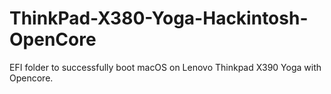 # ThinkPad-X380-Yoga-Hackintosh-OpenCore
EFI folder to successfully boot macOS on Lenovo Thinkpad X390 Yoga with Opencore.
